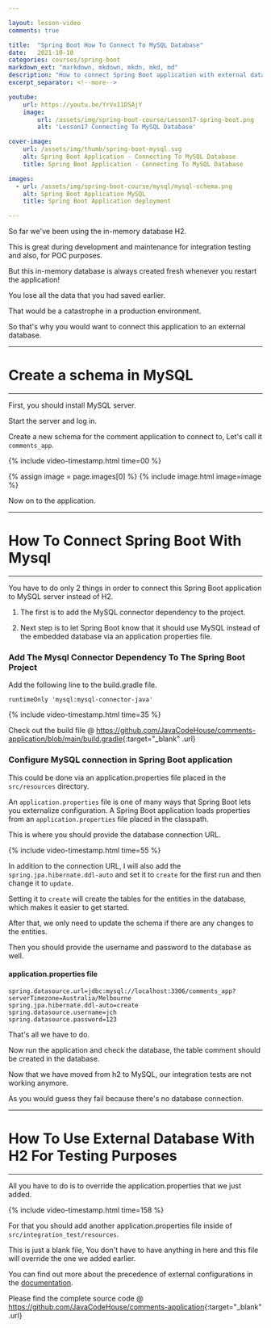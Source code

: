 ```yaml
---

layout: lesson-video
comments: true

title:  "Spring Boot How To Connect To MySQL Database"
date:   2021-10-10
categories: courses/spring-boot
markdown_ext: "markdown, mkdown, mkdn, mkd, md"
description: "How to connect Spring Boot application with external database MySQL "
excerpt_separator: <!--more-->

youtube:
    url: https://youtu.be/YrVx11DSAjY
    image:
        url: /assets/img/spring-boot-course/Lesson17-spring-boot.png
        alt: 'Lesson17 Connecting To MySQL Database'

cover-image: 
    url: /assets/img/thumb/spring-boot-mysql.svg
    alt: Spring Boot Application - Connecting To MySQL Database
    title: Spring Boot Application - Connecting To MySQL Database

images: 
  - url: /assets/img/spring-boot-course/mysql/mysql-schema.png
    alt: Spring Boot Application MySQL
    title: Spring Boot Application deployment

---
```


<span id="ezoic-pub-video-placeholder-17"></span>

So far we've been using the in-memory database H2. 

This is great during development and maintenance for integration testing and also, for POC purposes. 

But this in-memory database is always created fresh whenever you restart the application!

You lose all the data that you had saved earlier. 

That would be a catastrophe in a production environment.

So that's why you would want to connect this application to an external database.

<hr>

# Create a schema in MySQL

<hr>

First, you should install MySQL server.

Start the server and log in.

Create a new schema for the comment application to connect to, Let's call it `comments_app`.


{% include video-timestamp.html time=00 %}

<div class="img-md">
    {% assign image = page.images[0] %}
    {% include image.html image=image %}
</div>

Now on to the application.

<hr>

# How To Connect Spring Boot With Mysql

<hr>

You have to do only 2 things in order to connect this Spring Boot application to MySQL server instead of H2.

1. The first is to add the MySQL connector dependency to the project.

2. Next step is to let Spring Boot know that it should use MySQL instead of the embedded database via an application properties file.

### Add The Mysql Connector Dependency To The Spring Boot Project

Add the following line to the build.gradle file.

`runtimeOnly 'mysql:mysql-connector-java'`

{% include video-timestamp.html time=35 %}

Check out the build file @ <https://github.com/JavaCodeHouse/comments-application/blob/main/build.gradle>{:target="_blank" .url}


### Configure MySQL connection in Spring Boot application

This could be done via an application.properties file placed in the `src/resources` directory.

<div class="border-box bold" markdown=1>

An `application.properties` file is one of many ways that Spring Boot lets you externalize configuration.
A Spring Boot application loads properties from an `application.properties` file placed in the classpath.

</div>

This is where you should provide the database connection URL.

{% include video-timestamp.html time=55 %}

In addition to the connection URL, I will also add the `spring.jpa.hibernate.ddl-auto` and set it to `create` for the first run and then change it to `update`.

Setting it to `create` will create the tables for the entities in the database, which makes it easier to get started.

After that, we only need to update the schema if there are any changes to the entities.

Then you should provide the username and password to the database as well.

#### application.properties file

```
spring.datasource.url=jdbc:mysql://localhost:3306/comments_app?serverTimezone=Australia/Melbourne
spring.jpa.hibernate.ddl-auto=create
spring.datasource.username=jch
spring.datasource.password=123

```

That's all we have to do.

Now run the application and check the database, the table comment should be created in the database. 

Now that we have moved from h2 to MySQL, our integration tests are not working anymore.

As you would guess they fail because there's no database connection.


<hr>

# How To Use External Database With H2 For Testing Purposes

<hr>

All you have to do is to override the application.properties that we just added. 

{% include video-timestamp.html time=158 %}

For that you should add another application.properties file inside of `src/integration_test/resources`.

This is just a blank file, You don't have to have anything in here and this file will override the one we added earlier.

You can find out more about the precedence of external configurations in the [documentation](https://docs.spring.io/spring-boot/docs/current/reference/html/boot-features-external-config.html#boot-features-external-config-application-property-files).

Please find the complete source code @ <https://github.com/JavaCodeHouse/comments-application>{:target="_blank" .url}